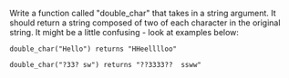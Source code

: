 Write a function called "double_char" that takes in a string argument.  It should return a string composed of two of each character in the original string.  It might be a little confusing - look at examples below:

```
double_char("Hello") returns "HHeelllloo"
```

```
double_char("?33? sw") returns "??3333??  ssww"
```